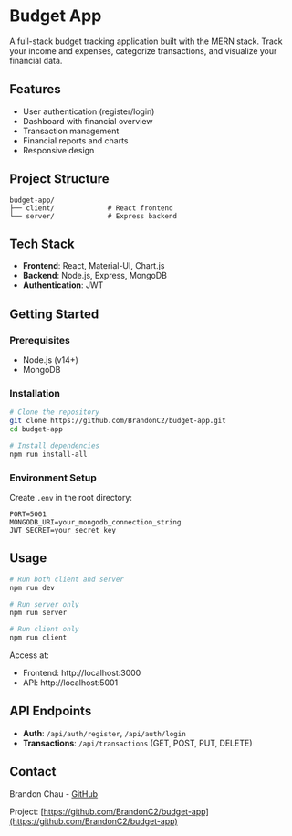 # Budget App

A full-stack budget tracking application built with the MERN stack. Track your income and expenses, categorize transactions, and visualize your financial data.

## Features

- User authentication (register/login)
- Dashboard with financial overview
- Transaction management
- Financial reports and charts
- Responsive design

## Project Structure

```
budget-app/
├── client/             # React frontend
└── server/             # Express backend
```

## Tech Stack

- **Frontend**: React, Material-UI, Chart.js
- **Backend**: Node.js, Express, MongoDB
- **Authentication**: JWT

## Getting Started

### Prerequisites

- Node.js (v14+)
- MongoDB

### Installation

```bash
# Clone the repository
git clone https://github.com/BrandonC2/budget-app.git
cd budget-app

# Install dependencies
npm run install-all
```

### Environment Setup

Create `.env` in the root directory:
```
PORT=5001
MONGODB_URI=your_mongodb_connection_string
JWT_SECRET=your_secret_key
```

## Usage

```bash
# Run both client and server
npm run dev

# Run server only
npm run server

# Run client only
npm run client
```

Access at:
- Frontend: http://localhost:3000
- API: http://localhost:5001

## API Endpoints

- **Auth**: `/api/auth/register`, `/api/auth/login`
- **Transactions**: `/api/transactions` (GET, POST, PUT, DELETE)

## Contact

Brandon Chau - [GitHub](https://github.com/BrandonC2)

Project: [https://github.com/BrandonC2/budget-app](https://github.com/BrandonC2/budget-app) 

